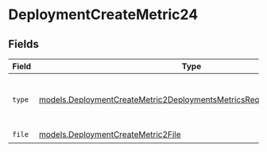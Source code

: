 # DeploymentCreateMetric24


## Fields

| Field                                                                                                                                                  | Type                                                                                                                                                   | Required                                                                                                                                               | Description                                                                                                                                            |
| ------------------------------------------------------------------------------------------------------------------------------------------------------ | ------------------------------------------------------------------------------------------------------------------------------------------------------ | ------------------------------------------------------------------------------------------------------------------------------------------------------ | ------------------------------------------------------------------------------------------------------------------------------------------------------ |
| `type`                                                                                                                                                 | [models.DeploymentCreateMetric2DeploymentsMetricsRequestRequestBodyType](../models/deploymentcreatemetric2deploymentsmetricsrequestrequestbodytype.md) | :heavy_check_mark:                                                                                                                                     | The type of the content part. Always `file`.                                                                                                           |
| `file`                                                                                                                                                 | [models.DeploymentCreateMetric2File](../models/deploymentcreatemetric2file.md)                                                                         | :heavy_check_mark:                                                                                                                                     | N/A                                                                                                                                                    |